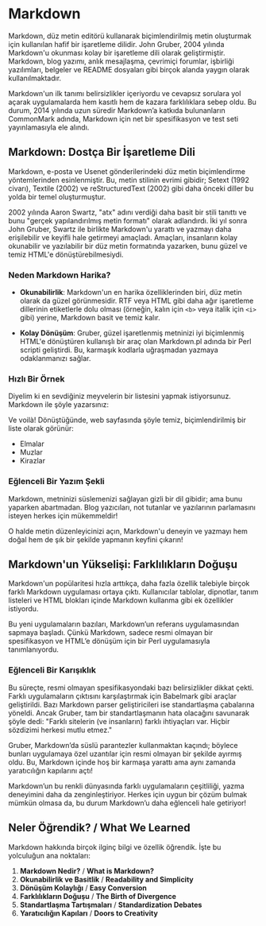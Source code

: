 # Markdown

Markdown, düz metin editörü kullanarak biçimlendirilmiş metin oluşturmak için kullanılan hafif bir işaretleme dilidir. John Gruber, 2004 yılında Markdown'u okunması kolay bir işaretleme dili olarak geliştirmiştir. Markdown, blog yazımı, anlık mesajlaşma, çevrimiçi forumlar, işbirliği yazılımları, belgeler ve README dosyaları gibi birçok alanda yaygın olarak kullanılmaktadır.

Markdown'un ilk tanımı belirsizlikler içeriyordu ve cevapsız sorulara yol açarak uygulamalarda hem kasıtlı hem de kazara farklılıklara sebep oldu. Bu durum, 2014 yılında uzun süredir Markdown’a katkıda bulunanların CommonMark adında, Markdown için net bir spesifikasyon ve test seti yayınlamasıyla ele alındı.

## Markdown: Dostça Bir İşaretleme Dili

Markdown, e-posta ve Usenet gönderilerindeki düz metin biçimlendirme yöntemlerinden esinlenmiştir. Bu, metin stilinin evrimi gibidir; Setext (1992 civarı), Textile (2002) ve reStructuredText (2002) gibi daha önceki diller bu yolda bir temel oluşturmuştur.

2002 yılında Aaron Swartz, "atx" adını verdiği daha basit bir stili tanıttı ve bunu "gerçek yapılandırılmış metin formatı" olarak adlandırdı. İki yıl sonra John Gruber, Swartz ile birlikte Markdown'u yarattı ve yazmayı daha erişilebilir ve keyifli hale getirmeyi amaçladı. Amaçları, insanların kolay okunabilir ve yazılabilir bir düz metin formatında yazarken, bunu güzel ve temiz HTML'e dönüştürebilmesiydi.

### Neden Markdown Harika?

- **Okunabilirlik**: Markdown'un en harika özelliklerinden biri, düz metin olarak da güzel görünmesidir. RTF veya HTML gibi daha ağır işaretleme dillerinin etiketlerle dolu olması (örneğin, kalın için `<b>` veya italik için `<i>` gibi) yerine, Markdown basit ve temiz kalır.

- **Kolay Dönüşüm**: Gruber, güzel işaretlenmiş metninizi iyi biçimlenmiş HTML'e dönüştüren kullanışlı bir araç olan Markdown.pl adında bir Perl scripti geliştirdi. Bu, karmaşık kodlarla uğraşmadan yazmaya odaklanmanızı sağlar.

### Hızlı Bir Örnek

Diyelim ki en sevdiğiniz meyvelerin bir listesini yapmak istiyorsunuz. Markdown ile şöyle yazarsınız:

Ve voilà! Dönüştüğünde, web sayfasında şöyle temiz, biçimlendirilmiş bir liste olarak görünür:

- Elmalar
- Muzlar
- Kirazlar

### Eğlenceli Bir Yazım Şekli

Markdown, metninizi süslemenizi sağlayan gizli bir dil gibidir; ama bunu yaparken abartmadan. Blog yazıcıları, not tutanlar ve yazılarının parlamasını isteyen herkes için mükemmeldir!

O halde metin düzenleyicinizi açın, Markdown'u deneyin ve yazmayı hem doğal hem de şık bir şekilde yapmanın keyfini çıkarın!

## Markdown'un Yükselişi: Farklılıkların Doğuşu

Markdown'un popülaritesi hızla arttıkça, daha fazla özellik talebiyle birçok farklı Markdown uygulaması ortaya çıktı. Kullanıcılar tablolar, dipnotlar, tanım listeleri ve HTML blokları içinde Markdown kullanma gibi ek özellikler istiyordu.

Bu yeni uygulamaların bazıları, Markdown’un referans uygulamasından sapmaya başladı. Çünkü Markdown, sadece resmi olmayan bir spesifikasyon ve HTML’e dönüşüm için bir Perl uygulamasıyla tanımlanıyordu.

### Eğlenceli Bir Karışıklık

Bu süreçte, resmi olmayan spesifikasyondaki bazı belirsizlikler dikkat çekti. Farklı uygulamaların çıktısını karşılaştırmak için Babelmark gibi araçlar geliştirildi. Bazı Markdown parser geliştiricileri ise standartlaşma çabalarına yöneldi. Ancak Gruber, tam bir standartlaşmanın hata olacağını savunarak şöyle dedi: "Farklı sitelerin (ve insanların) farklı ihtiyaçları var. Hiçbir sözdizimi herkesi mutlu etmez."

Gruber, Markdown’da süslü parantezler kullanmaktan kaçındı; böylece bunları uygulamaya özel uzantılar için resmi olmayan bir şekilde ayırmış oldu. Bu, Markdown içinde hoş bir karmaşa yarattı ama aynı zamanda yaratıcılığın kapılarını açtı!

Markdown’un bu renkli dünyasında farklı uygulamaların çeşitliliği, yazma deneyimini daha da zenginleştiriyor. Herkes için uygun bir çözüm bulmak mümkün olmasa da, bu durum Markdown’u daha eğlenceli hale getiriyor!

## Neler Öğrendik? / What We Learned

Markdown hakkında birçok ilginç bilgi ve özellik öğrendik. İşte bu yolculuğun ana noktaları:

1. **Markdown Nedir?** / **What is Markdown?**
2. **Okunabilirlik ve Basitlik** / **Readability and Simplicity**
3. **Dönüşüm Kolaylığı** / **Easy Conversion**
4. **Farklılıkların Doğuşu** / **The Birth of Divergence**
5. **Standartlaşma Tartışmaları** / **Standardization Debates**
6. **Yaratıcılığın Kapıları** / **Doors to Creativity**

